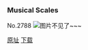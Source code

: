 ### Musical Scales
No.2788
![图片不见了~~~](https://imgs.xkcd.com/comics/musical_scales.png)

[原址](https://xkcd.com//2788) [下载](https://imgs.xkcd.com/comics/musical_scales.png)

